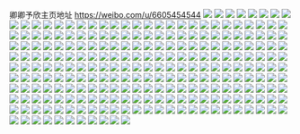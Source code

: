卿卿予欣主页地址 https://weibo.com/u/6605454544 
![](https://wx4.sinaimg.cn/mw2000/007d1Otqgy1h7ymgk0j6rj31nt2zzhdv.jpg) 
![](https://wx4.sinaimg.cn/mw2000/007d1Otqgy1h7ymhkh8yvj31kj1wwkjm.jpg) 
![](https://wx4.sinaimg.cn/mw2000/007d1Otqgy1h7ymhmriejj32801o0qv5.jpg) 
![](https://wx4.sinaimg.cn/mw2000/007d1Otqgy1h7ymhnob3xj32yo1o0u0x.jpg) 
![](https://wx4.sinaimg.cn/mw2000/007d1Otqgy1h7ncwkfshkj30u01e0wpr.jpg) 
![](https://wx4.sinaimg.cn/mw2000/007d1Otqgy1h7ncwl9rxqj310c0u0456.jpg) 
![](https://wx4.sinaimg.cn/mw2000/007d1Otqgy1h7kf5c3781j31s91mckjl.jpg) 
![](https://wx4.sinaimg.cn/mw2000/007d1Otqgy1h7kf5erff5j31o01ge7wh.jpg) 
![](https://wx4.sinaimg.cn/mw2000/007d1Otqgy1h7kf54pvkgj30u0140thc.jpg) 
![](https://wx4.sinaimg.cn/mw2000/007d1Otqgy1h7infftd7wj31ha1fy4qp.jpg) 
![](https://wx4.sinaimg.cn/mw2000/007d1Otqgy1h7ingqogl0j33402c0npf.jpg) 
![](https://wx4.sinaimg.cn/mw2000/007d1Otqgy1h7ingor0ooj32c0340npe.jpg) 
![](https://wx4.sinaimg.cn/mw2000/007d1Otqgy1h7ings6sb0j33402c0x6q.jpg) 
![](https://wx4.sinaimg.cn/mw2000/007d1Otqgy1h7ingtw4a2j33402c0npe.jpg) 
![](https://wx4.sinaimg.cn/mw2000/007d1Otqgy1h7ingwdojfj31r32nvnpd.jpg) 
![](https://wx4.sinaimg.cn/mw2000/007d1Otqgy1h7hfmbble3j30uf0u0jy1.jpg) 
![](https://wx4.sinaimg.cn/mw2000/007d1Otqgy1h7fokrldx4j30w90u043b.jpg) 
![](https://wx4.sinaimg.cn/mw2000/007d1Otqgy1h7f4btq3y5j32801o01ky.jpg) 
![](https://wx4.sinaimg.cn/mw2000/007d1Otqgy1h7av6ipynjj31av2gx4qq.jpg) 
![](https://wx4.sinaimg.cn/mw2000/007d1Otqgy1h78q97chfoj31nz1zjb2a.jpg) 
![](https://wx4.sinaimg.cn/mw2000/007d1Otqgy1h764h8mqafj30u014k7ct.jpg) 
![](https://wx4.sinaimg.cn/mw2000/007d1Otqgy1h764h9imorj30u0140wlq.jpg) 
![](https://wx4.sinaimg.cn/mw2000/007d1Otqgy1h70fbxsg7mj30up0v2din.jpg) 
![](https://wx4.sinaimg.cn/mw2000/007d1Otqgy1h70fc5rlhmj30wp0vbwi1.jpg) 
![](https://wx4.sinaimg.cn/mw2000/007d1Otqgy1h6z4gz0hnyj30u0140qc1.jpg) 
![](https://wx4.sinaimg.cn/mw2000/007d1Otqgy1h6z4h06edij30u00u07ck.jpg) 
![](https://wx4.sinaimg.cn/mw2000/007d1Otqgy1h6y31czsb7j30vc15s7m5.jpg) 
![](https://wx4.sinaimg.cn/mw2000/007d1Otqgy1h6xupv8e5fj30u01407gm.jpg) 
![](https://wx4.sinaimg.cn/mw2000/007d1Otqgy1h6xupw1pjrj30u00u042i.jpg) 
![](https://wx4.sinaimg.cn/mw2000/007d1Otqgy1h6xupwplbyj30u00u0jvu.jpg) 
![](https://wx4.sinaimg.cn/mw2000/007d1Otqgy1h6w0t2kpwaj30xr0upn7y.jpg) 
![](https://wx4.sinaimg.cn/mw2000/007d1Otqgy1h6w0t3ens3j30vb0vmws3.jpg) 
![](https://wx4.sinaimg.cn/mw2000/007d1Otqgy1h6w0t4nkskj32c02c0x6p.jpg) 
![](https://wx4.sinaimg.cn/mw2000/007d1Otqgy1h5bxmn0k21j30vc17uqos.jpg) 
![](https://wx4.sinaimg.cn/mw2000/007d1Otqgy1h5bxmnrjvgj30yn0vcal6.jpg) 
![](https://wx4.sinaimg.cn/mw2000/007d1Otqgy1h5be1dtb4uj30k00zk11v.jpg) 
![](https://wx4.sinaimg.cn/mw2000/007d1Otqgy1h5be1ew7lgj315s0vcwuq.jpg) 
![](https://wx4.sinaimg.cn/mw2000/007d1Otqgy1h5be1fnpgbj315s0vcqem.jpg) 
![](https://wx4.sinaimg.cn/mw2000/007d1Otqgy1h5be1g0oqij315s0vctgq.jpg) 
![](https://wx4.sinaimg.cn/mw2000/007d1Otqgy1h59iswjh3bj315s0vc16s.jpg) 
![](https://wx4.sinaimg.cn/mw2000/007d1Otqgy1h59isv8i8sj30vc0umgvo.jpg) 
![](https://wx4.sinaimg.cn/mw2000/007d1Otqgy1h59isxmxyxj30vb15rk40.jpg) 
![](https://wx4.sinaimg.cn/mw2000/007d1Otqgy1h59isya9xfj315s0vck22.jpg) 
![](https://wx4.sinaimg.cn/mw2000/007d1Otqgy1h552pv2ik3j30u00miaey.jpg) 
![](https://wx4.sinaimg.cn/mw2000/007d1Otqgy1h552pudzhsj30vc0ttaor.jpg) 
![](https://wx4.sinaimg.cn/mw2000/007d1Otqgy1h552pziqucj31400u0gxm.jpg) 
![](https://wx4.sinaimg.cn/mw2000/007d1Otqgy1h552pvnmxfj31f10u0gwl.jpg) 
![](https://wx4.sinaimg.cn/mw2000/007d1Otqgy1h552pw5lznj31400u0n4x.jpg) 
![](https://wx4.sinaimg.cn/mw2000/007d1Otqgy1h552py7bzaj30u00u0tgm.jpg) 
![](https://wx4.sinaimg.cn/mw2000/007d1Otqgy1h552pysx7sj30zi0gejvh.jpg) 
![](https://wx4.sinaimg.cn/mw2000/007d1Otqgy1h552pxs7xoj30lp0ug0z2.jpg) 
![](https://wx4.sinaimg.cn/mw2000/007d1Otqgy1h552r4d3izj30u00wo101.jpg) 
![](https://wx4.sinaimg.cn/mw2000/007d1Otqgy1h50owgozvrj32c0340b2d.jpg) 
![](https://wx4.sinaimg.cn/mw2000/007d1Otqgy1h4w6ja316ej315s0vcdtk.jpg) 
![](https://wx4.sinaimg.cn/mw2000/007d1Otqgy1h4w6jd5i8aj33402c01l1.jpg) 
![](https://wx4.sinaimg.cn/mw2000/007d1Otqgy1h4w6jft90ij32ll23d4qr.jpg) 
![](https://wx4.sinaimg.cn/mw2000/007d1Otqgy1h4w6j82wvoj333z280b2b.jpg) 
![](https://wx4.sinaimg.cn/mw2000/007d1Otqgy1h4w6jisuqnj33402c0qv8.jpg) 
![](https://wx4.sinaimg.cn/mw2000/007d1Otqgy1h4w6jmir45j33402c0u11.jpg) 
![](https://wx4.sinaimg.cn/mw2000/007d1Otqgy1h4w6joggkwj32c02987wi.jpg) 
![](https://wx4.sinaimg.cn/mw2000/007d1Otqgy1h4w6jrevryj333z24q7wj.jpg) 
![](https://wx4.sinaimg.cn/mw2000/007d1Otqgy1h4w6js817dj30vb10cn71.jpg) 
![](https://wx4.sinaimg.cn/mw2000/007d1Otqgy1h4uxmzlrjmj30u00u6tdr.jpg) 
![](https://wx4.sinaimg.cn/mw2000/007d1Otqgy1h4uxovfdw9j30u00vcwjj.jpg) 
![](https://wx4.sinaimg.cn/mw2000/007d1Otqgy1h4ui2u6qzbj326c25ae81.jpg) 
![](https://wx4.sinaimg.cn/mw2000/007d1Otqgy1h4ui2sxamzj32c02c0e82.jpg) 
![](https://wx4.sinaimg.cn/mw2000/007d1Otqgy1h4sadvs2uqj31400u0ajt.jpg) 
![](https://wx4.sinaimg.cn/mw2000/007d1Otqgy1h4sadwj25dj31400u0wiu.jpg) 
![](https://wx4.sinaimg.cn/mw2000/007d1Otqgy1h4sadxli5wj31400u0q8y.jpg) 
![](https://wx4.sinaimg.cn/mw2000/007d1Otqgy1h4sadyfv3cj31400u0q7w.jpg) 
![](https://wx4.sinaimg.cn/mw2000/007d1Otqgy1h4sadzg7l6j31400u0dlh.jpg) 
![](https://wx4.sinaimg.cn/mw2000/007d1Otqgy1h4sae0br33j313y0u079i.jpg) 
![](https://wx4.sinaimg.cn/mw2000/007d1Otqgy1h4sae1s9oij31400u043m.jpg) 
![](https://wx4.sinaimg.cn/mw2000/007d1Otqgy1h4sae2rkbvj31400u0gqw.jpg) 
![](https://wx4.sinaimg.cn/mw2000/007d1Otqgy1h4sadupnt3j31400u0qbi.jpg) 
![](https://wx4.sinaimg.cn/mw2000/007d1Otqgy1h4rky02g54j30zk0zkti5.jpg) 
![](https://wx4.sinaimg.cn/mw2000/007d1Otqgy1h4rkxzaun0j311v0shwpv.jpg) 
![](https://wx4.sinaimg.cn/mw2000/007d1Otqgy1h4reqq11jlj30zg1baq6i.jpg) 
![](https://wx4.sinaimg.cn/mw2000/007d1Otqgy1h4r30lgtgqj33402c0qv8.jpg) 
![](https://wx4.sinaimg.cn/mw2000/007d1Otqgy1h4r30mg5wdj31zs1q8kjl.jpg) 
![](https://wx4.sinaimg.cn/mw2000/007d1Otqgy1h4qi8eggxij30u00u00w3.jpg) 
![](https://wx4.sinaimg.cn/mw2000/007d1Otqgy1h4qi8f9afyj31400u046p.jpg) 
![](https://wx4.sinaimg.cn/mw2000/007d1Otqgy1h4qi8dw6bcj31400u0gus.jpg) 
![](https://wx4.sinaimg.cn/mw2000/007d1Otqgy1h4qi8hrkxvj31400u0q8f.jpg) 
![](https://wx4.sinaimg.cn/mw2000/007d1Otqgy1h4n1xmkl9aj30hu0z6jzk.jpg) 
![](https://wx4.sinaimg.cn/mw2000/007d1Otqgy1h4n1xk50j4j30ij0w110u.jpg) 
![](https://wx4.sinaimg.cn/mw2000/007d1Otqgy1h4n1xnd8ubj30vc15snhq.jpg) 
![](https://wx4.sinaimg.cn/mw2000/007d1Otqgy1h4lsie9cjqj317s0u0k9z.jpg) 
![](https://wx4.sinaimg.cn/mw2000/007d1Otqgy1h4lsf1erqbj33402c0x6q.jpg) 
![](https://wx4.sinaimg.cn/mw2000/007d1Otqgy1h4lseu3w63j33402c0b2h.jpg) 
![](https://wx4.sinaimg.cn/mw2000/007d1Otqgy1h4lsf80x77j32bz1v1x6p.jpg) 
![](https://wx4.sinaimg.cn/mw2000/007d1Otqgy1h4lsfafu0wj33402c0e83.jpg) 
![](https://wx4.sinaimg.cn/mw2000/007d1Otqgy1h4lsfg3uouj30u00tn420.jpg) 
![](https://wx4.sinaimg.cn/mw2000/007d1Otqgy1h4h835mgx1j30x80u0qbc.jpg) 
![](https://wx4.sinaimg.cn/mw2000/007d1Otqgy1h4fipb52onj334022y1l3.jpg) 
![](https://wx4.sinaimg.cn/mw2000/007d1Otqgy1h4fiperopdj33402c0u12.jpg) 
![](https://wx4.sinaimg.cn/mw2000/007d1Otqgy1h4fipi6qxuj33402c0npi.jpg) 
![](https://wx4.sinaimg.cn/mw2000/007d1Otqgy1h4fip7l6g2j33402c01kz.jpg) 
![](https://wx4.sinaimg.cn/mw2000/007d1Otqgy1h4fipkvtc3j33402c0e83.jpg) 
![](https://wx4.sinaimg.cn/mw2000/007d1Otqgy1h4fipne3jij33402c0u0z.jpg) 
![](https://wx4.sinaimg.cn/mw2000/007d1Otqgy1h4fipprte0j33402c07wj.jpg) 
![](https://wx4.sinaimg.cn/mw2000/007d1Otqgy1h4fips5logj33402c0kjm.jpg) 
![](https://wx4.sinaimg.cn/mw2000/007d1Otqgy1h4fipty8crj33402c01kz.jpg) 
![](https://wx4.sinaimg.cn/mw2000/007d1Otqgy1h4fiq0s8chj334029h7wj.jpg) 
![](https://wx4.sinaimg.cn/mw2000/007d1Otqgy1h4fipz1p9kj33402c0x6q.jpg) 
![](https://wx4.sinaimg.cn/mw2000/007d1Otqgy1h4fiq2jc16j315s0vcngu.jpg) 
![](https://wx4.sinaimg.cn/mw2000/007d1Otqgy1h4dmug9zcfj329i23eqv5.jpg) 
![](https://wx4.sinaimg.cn/mw2000/007d1Otqgy1h4dmuece0kj33402c04qr.jpg) 
![](https://wx4.sinaimg.cn/mw2000/007d1Otqgy1h4dmuhf5s2j33402c0qv6.jpg) 
![](https://wx4.sinaimg.cn/mw2000/007d1Otqgy1h4dmuinf52j32c02c0qv5.jpg) 
![](https://wx4.sinaimg.cn/mw2000/007d1Otqgy1h4dmujuaxjj32c02c01ky.jpg) 
![](https://wx4.sinaimg.cn/mw2000/007d1Otqgy1h4dmul2h4yj32c02c0npd.jpg) 
![](https://wx4.sinaimg.cn/mw2000/007d1Otqgy1h49ttgxwbhj33402c01kz.jpg) 
![](https://wx4.sinaimg.cn/mw2000/007d1Otqgy1h49ttj5bpuj322728be82.jpg) 
![](https://wx4.sinaimg.cn/mw2000/007d1Otqgy1h49ttdtij8j30vc15sals.jpg) 
![](https://wx4.sinaimg.cn/mw2000/007d1Otqgy1h49ttmzscuj32c02c0kjm.jpg) 
![](https://wx4.sinaimg.cn/mw2000/007d1Otqgy1h49ttspyslj32c02c0b2b.jpg) 
![](https://wx4.sinaimg.cn/mw2000/007d1Otqgy1h49ttyv69oj33401yjkjo.jpg) 
![](https://wx4.sinaimg.cn/mw2000/007d1Otqgy1h49tu3ptqlj30v91vokjl.jpg) 
![](https://wx4.sinaimg.cn/mw2000/007d1Otqgy1h49tu607e2j30v91vokjl.jpg) 
![](https://wx4.sinaimg.cn/mw2000/007d1Otqgy1h49tu6m9cnj30lp12jn6i.jpg) 
![](https://wx4.sinaimg.cn/mw2000/007d1Otqgy1h48qife39tj315s0vcqlh.jpg) 
![](https://wx4.sinaimg.cn/mw2000/007d1Otqgy1h48qih1a32j33402c07wj.jpg) 
![](https://wx4.sinaimg.cn/mw2000/007d1Otqgy1h48qiimaa6j33402c0b2a.jpg) 
![](https://wx4.sinaimg.cn/mw2000/007d1Otqgy1h48qiebirmj33401rlnpd.jpg) 
![](https://wx4.sinaimg.cn/mw2000/007d1Otqgy1h48qik7s4aj33402c0kjl.jpg) 
![](https://wx4.sinaimg.cn/mw2000/007d1Otqgy1h48qillji7j32c01llu0x.jpg) 
![](https://wx4.sinaimg.cn/mw2000/007d1Otqgy1h46hbzl394j315s0vc7nl.jpg) 
![](https://wx4.sinaimg.cn/mw2000/007d1Otqgy1h46hc1ta9cj33402c0x6q.jpg) 
![](https://wx4.sinaimg.cn/mw2000/007d1Otqgy1h468cv2y9mj30vc0vck4p.jpg) 
![](https://wx4.sinaimg.cn/mw2000/007d1Otqgy1h468cw5jczj33402c04qr.jpg) 
![](https://wx4.sinaimg.cn/mw2000/007d1Otqgy1h468cxdykdj33402c0hdu.jpg) 
![](https://wx4.sinaimg.cn/mw2000/007d1Otqgy1h468cz4pvaj33402c0u0y.jpg) 
![](https://wx4.sinaimg.cn/mw2000/007d1Otqgy1h468cty3ptj33402c0b2b.jpg) 
![](https://wx4.sinaimg.cn/mw2000/007d1Otqgy1h468d0fbvrj33402c0npe.jpg) 
![](https://wx4.sinaimg.cn/mw2000/007d1Otqgy1h452pmdtmuj33402c0npe.jpg) 
![](https://wx4.sinaimg.cn/mw2000/007d1Otqgy1h452pnx0v2j3340248e82.jpg) 
![](https://wx4.sinaimg.cn/mw2000/007d1Otqgy1h452pp518ij33402c0hdu.jpg) 
![](https://wx4.sinaimg.cn/mw2000/007d1Otqgy1h452pkylozj33402c0npe.jpg) 
![](https://wx4.sinaimg.cn/mw2000/007d1Otqgy1h452pqnqg8j33402c0qv6.jpg) 
![](https://wx4.sinaimg.cn/mw2000/007d1Otqgy1h452psaaunj33402c07wi.jpg) 
![](https://wx4.sinaimg.cn/mw2000/007d1Otqgy1h452pvcum3j33402c0b2c.jpg) 
![](https://wx4.sinaimg.cn/mw2000/007d1Otqgy1h452pwtcewj33402c0b2a.jpg) 
![](https://wx4.sinaimg.cn/mw2000/007d1Otqgy1h452pyi9kpj33402c0qv6.jpg) 
![](https://wx4.sinaimg.cn/mw2000/007d1Otqgy1h452pzy90wj33402c0u0y.jpg) 
![](https://wx4.sinaimg.cn/mw2000/007d1Otqgy1h452q1hxpjj32c01ufnpd.jpg) 
![](https://wx4.sinaimg.cn/mw2000/007d1Otqgy1h452q2wbu6j33402c0u0y.jpg) 
![](https://wx4.sinaimg.cn/mw2000/007d1Otqgy1h452q55bqmj32c0340b2a.jpg) 
![](https://wx4.sinaimg.cn/mw2000/007d1Otqgy1h452q6xaczj32c028x4qq.jpg) 
![](https://wx4.sinaimg.cn/mw2000/007d1Otqgy1h452q89fp9j32c02c0hdt.jpg) 
![](https://wx4.sinaimg.cn/mw2000/007d1Otqgy1h452mlq2tuj315s0vc7h3.jpg) 
![](https://wx4.sinaimg.cn/mw2000/007d1Otqgy1h41mup4i2rj31400u0k2q.jpg) 
![](https://wx4.sinaimg.cn/mw2000/007d1Otqgy1h413oh64y0j315s0vctn8.jpg) 
![](https://wx4.sinaimg.cn/mw2000/007d1Otqgy1h413oi3e8tj30v20tzk15.jpg) 
![](https://wx4.sinaimg.cn/mw2000/007d1Otqgy1h410mr3unlj315s0vcqkw.jpg) 
![](https://wx4.sinaimg.cn/mw2000/007d1Otqgy1h410mrk0ojj30vx0jwdne.jpg) 
![](https://wx4.sinaimg.cn/mw2000/007d1Otqgy1h410mocxavj33402c0u0y.jpg) 
![](https://wx4.sinaimg.cn/mw2000/007d1Otqgy1h410muxpglj33402c0qv7.jpg) 
![](https://wx4.sinaimg.cn/mw2000/007d1Otqgy1h40iu69tngj31400u0wnj.jpg) 
![](https://wx4.sinaimg.cn/mw2000/007d1Otqgy1h40iu7h003j30u00u079t.jpg) 
![](https://wx4.sinaimg.cn/mw2000/007d1Otqgy1h40iu99xccj31400u0gwo.jpg) 
![](https://wx4.sinaimg.cn/mw2000/007d1Otqgy1h40iub18xjj30u01sz49u.jpg) 
![](https://wx4.sinaimg.cn/mw2000/007d1Otqgy1h40iucihpwj30u01sz49h.jpg) 
![](https://wx4.sinaimg.cn/mw2000/007d1Otqgy1h40ivvoa5mj30u01szqe8.jpg) 
![](https://wx4.sinaimg.cn/mw2000/007d1Otqgy1h3zm5z44ujj30py0fsn1g.jpg) 
![](https://wx4.sinaimg.cn/mw2000/007d1Otqgy1h3zm6kmfsjj331j1ymnpd.jpg) 
![](https://wx4.sinaimg.cn/mw2000/007d1Otqgy1h3zm6lzgsyj31kw16oazi.jpg) 
![](https://wx4.sinaimg.cn/mw2000/007d1Otqgy1h3zm6ombdyj333z2bzb2b.jpg) 
![](https://wx4.sinaimg.cn/mw2000/007d1Otqgy1h3zm7mt7hfj31400u07am.jpg) 
![](https://wx4.sinaimg.cn/mw2000/007d1Otqgy1h3y7wy1zm0j333z2bzx6s.jpg) 
![](https://wx4.sinaimg.cn/mw2000/007d1Otqgy1h3y7x0zsy5j333z2bzkjo.jpg) 
![](https://wx4.sinaimg.cn/mw2000/007d1Otqgy1h3y7x4irloj33402c0kjo.jpg) 
![](https://wx4.sinaimg.cn/mw2000/007d1Otqgy1h3y7x90rplj33402c0u0y.jpg) 
![](https://wx4.sinaimg.cn/mw2000/007d1Otqgy1h3y7wusq6sj33402c0e81.jpg) 
![](https://wx4.sinaimg.cn/mw2000/007d1Otqgy1h3y7x7uo0sj33402c0hdx.jpg) 
![](https://wx4.sinaimg.cn/mw2000/007d1Otqgy1h3wjadayt6j30v91b0nbs.jpg) 
![](https://wx4.sinaimg.cn/mw2000/007d1Otqgy1h3wfeaaspoj30sf0qmqag.jpg) 
![](https://wx4.sinaimg.cn/mw2000/007d1Otqgy1h3va97lpggj30v91voqbg.jpg) 
![](https://wx4.sinaimg.cn/mw2000/007d1Otqgy1h3tyf8akcuj30v90h2tht.jpg) 
![](https://wx4.sinaimg.cn/mw2000/007d1Otqgy1h3tyf9ar5yj30v30h8jxw.jpg) 
![](https://wx4.sinaimg.cn/mw2000/007d1Otqgy1h3tyfdrq5wj33402c0b2c.jpg) 
![](https://wx4.sinaimg.cn/mw2000/007d1Otqgy1h3tyfgqhguj33402c0e83.jpg) 
![](https://wx4.sinaimg.cn/mw2000/007d1Otqgy1h3tyfjfu9kj33402c01l0.jpg) 
![](https://wx4.sinaimg.cn/mw2000/007d1Otqgy1h3tyfmc91mj33402c0kjo.jpg) 
![](https://wx4.sinaimg.cn/mw2000/007d1Otqgy1h3tyf7orfjj334023shdw.jpg) 
![](https://wx4.sinaimg.cn/mw2000/007d1Otqgy1h3tyfniscmj325129tkjm.jpg) 
![](https://wx4.sinaimg.cn/mw2000/007d1Otqgy1h3tyfp8toyj32c02gtb2c.jpg) 
![](https://wx4.sinaimg.cn/mw2000/007d1Otqgy1h3tyf42mrkj333z28f7wk.jpg) 
![](https://wx4.sinaimg.cn/mw2000/007d1Otqgy1h3tyfrih6pj32pk1qeb2a.jpg) 
![](https://wx4.sinaimg.cn/mw2000/007d1Otqgy1h3tyftfvcmj334029wb2d.jpg) 
![](https://wx4.sinaimg.cn/mw2000/007d1Otqgy1h3u52lmzidj33402c04qw.jpg) 
![](https://wx4.sinaimg.cn/mw2000/007d1Otqgy1h3u52pvgsgj32c0340qv8.jpg) 
![](https://wx4.sinaimg.cn/mw2000/007d1Otqgy1h3t22unthvj315s0vctto.jpg) 
![](https://wx4.sinaimg.cn/mw2000/007d1Otqgy1h3t233vr0mj33402c07wi.jpg) 
![](https://wx4.sinaimg.cn/mw2000/007d1Otqly1h3q6jwpesyj31400u0wla.jpg) 
![](https://wx4.sinaimg.cn/mw2000/007d1Otqly1h3q6jvhl77j31400u0do8.jpg) 
![](https://wx4.sinaimg.cn/mw2000/007d1Otqly1h3pi67ma8dj30v90f43zl.jpg) 
![](https://wx4.sinaimg.cn/mw2000/007d1Otqgy1h3p1a9ic4hj30xg0jx42h.jpg) 
![](https://wx4.sinaimg.cn/mw2000/007d1Otqgy1h3o7n7c3itj31400u0wib.jpg) 
![](https://wx4.sinaimg.cn/mw2000/007d1Otqgy1h3o7n6krm3j31400u0jum.jpg) 
![](https://wx4.sinaimg.cn/mw2000/007d1Otqgy1h3o7n7wwnpj31400u042a.jpg) 
![](https://wx4.sinaimg.cn/mw2000/007d1Otqgy1h3o7n8lhp6j31400u00xa.jpg) 
![](https://wx4.sinaimg.cn/mw2000/007d1Otqgy1h3nv4ptp5gj31940u0dml.jpg) 
![](https://wx4.sinaimg.cn/mw2000/007d1Otqgy1h3nv4qrkadj30u0172q9j.jpg) 
![](https://wx4.sinaimg.cn/mw2000/007d1Otqgy1h3mpv8bmbzj31160u0tj6.jpg) 
![](https://wx4.sinaimg.cn/mw2000/007d1Otqgy1h3m2blh1a0j30u0140jzm.jpg) 
![](https://wx4.sinaimg.cn/mw2000/007d1Otqgy1h3m2bmlqn5j30k010kgqn.jpg) 
![](https://wx4.sinaimg.cn/mw2000/007d1Otqgy1h3m2boc8f2j30k010o43s.jpg) 
![](https://wx4.sinaimg.cn/mw2000/007d1Otqgy1h3m2bkaqauj31400u0agc.jpg) 
![](https://wx4.sinaimg.cn/mw2000/007d1Otqgy1h3m2btarafj31400u0dm2.jpg) 
![](https://wx4.sinaimg.cn/mw2000/007d1Otqgy1h3m2bue169j31400u0dnr.jpg) 
![](https://wx4.sinaimg.cn/mw2000/007d1Otqgy1h3g6n1z0slj30d50es76p.jpg) 
![](https://wx4.sinaimg.cn/mw2000/007d1Otqgy1h3g6n4bg1ij33402c0b2b.jpg) 
![](https://wx4.sinaimg.cn/mw2000/007d1Otqgy1h3g6n5ogkpj32sy268b2a.jpg) 
![](https://wx4.sinaimg.cn/mw2000/007d1Otqgy1h3g6n1hn27j32s827shdw.jpg) 
![](https://wx4.sinaimg.cn/mw2000/007d1Otqgy1h3af3gint1j315s0vcwrt.jpg) 
![](https://wx4.sinaimg.cn/mw2000/007d1Otqgy1h3af3ia7yyj30vc0vcaq3.jpg) 
![](https://wx4.sinaimg.cn/mw2000/007d1Otqgy1h3af3li9d5j31yc2lunpe.jpg) 
![](https://wx4.sinaimg.cn/mw2000/007d1Otqgy1h3af3rfnanj33402c0x6s.jpg) 
![](https://wx4.sinaimg.cn/mw2000/007d1Otqgy1h3af3sziodj329m2ufqv6.jpg) 
![](https://wx4.sinaimg.cn/mw2000/007d1Otqgy1h3af3w93vtj33402c0hdv.jpg) 
![](https://wx4.sinaimg.cn/mw2000/007d1Otqgy1h3af40b5moj33402c0qv7.jpg) 
![](https://wx4.sinaimg.cn/mw2000/007d1Otqgy1h3af45bdhlj30mi0k5jx7.jpg) 
![](https://wx4.sinaimg.cn/mw2000/007d1Otqgy1h3af447rctj33402c0e83.jpg) 
![](https://wx4.sinaimg.cn/mw2000/007d1Otqgy1h36r0q0mndj30vc15swy8.jpg) 
![](https://wx4.sinaimg.cn/mw2000/007d1Otqgy1h36r22i4cxj31n812jtxg.jpg) 
![](https://wx4.sinaimg.cn/mw2000/007d1Otqgy1h36r23kohtj30zk0k0aj3.jpg) 
![](https://wx4.sinaimg.cn/mw2000/007d1Otqgy1h24rr2f8i8j30va0rwtee.jpg) 
![](https://wx4.sinaimg.cn/mw2000/007d1Otqgy1h22hpd46alj30v71431kv.jpg) 
![](https://wx4.sinaimg.cn/mw2000/007d1Otqgy1h22hpc9lp4j30v915fnd4.jpg) 
![](https://wx4.sinaimg.cn/mw2000/007d1Otqgy1h22hpfl1bsj32bz22r4qq.jpg) 
![](https://wx4.sinaimg.cn/mw2000/007d1Otqgy1h1uatwju85j30uk7rg1l0.jpg) 
![](https://wx4.sinaimg.cn/mw2000/007d1Otqgy1h1jzhbpfbjj30u00u0n21.jpg) 
![](https://wx4.sinaimg.cn/mw2000/007d1Otqgy1h1jzi70ml3j30u00u0gr7.jpg) 
![](https://wx4.sinaimg.cn/mw2000/007d1Otqgy1h1jzhc3olkj30u40p3128.jpg) 
![](https://wx4.sinaimg.cn/mw2000/007d1Otqgy1h1jzhdnaa9j30rf0o9n5a.jpg) 
![](https://wx4.sinaimg.cn/mw2000/007d1Otqgy1h1jzhckfy2j30vc0su15h.jpg) 
![](https://wx4.sinaimg.cn/mw2000/007d1Otqgy1h1jzhesfdhj30vc0vcdmx.jpg) 
![](https://wx4.sinaimg.cn/mw2000/007d1Otqgy1h1jzham7nfj30vc0vcthf.jpg) 
![](https://wx4.sinaimg.cn/mw2000/007d1Otqgy1h1jzhcz0jej30r20oqah9.jpg) 
![](https://wx4.sinaimg.cn/mw2000/007d1Otqgy1h1jzhli5c0j30l30c1jvc.jpg) 
![](https://wx4.sinaimg.cn/mw2000/007d1Otqgy1h1im2kqze5j30v815gqhv.jpg) 
![](https://wx4.sinaimg.cn/mw2000/007d1Otqgy1h1im2lft0oj30v9156wvn.jpg) 
![](https://wx4.sinaimg.cn/mw2000/007d1Otqgy1h1im2lup53j30jx0hqdkl.jpg) 
